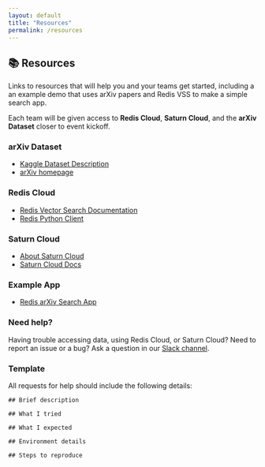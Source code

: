 ```yaml
---
layout: default
title: "Resources"
permalink: /resources
---
```

## 📚 Resources
Links to resources that will help you and your teams get started, including a an example demo that uses arXiv papers and Redis VSS to make a simple search app.

Each team will be given access to **Redis Cloud**, **Saturn Cloud**, and the **arXiv Dataset** closer to event kickoff.

### arXiv Dataset
- [Kaggle Dataset Description](https://www.kaggle.com/datasets/Cornell-University/arxiv)
- [arXiv homepage](https://arxiv.org/)

### Redis Cloud
- [Redis Vector Search Documentation](https://redis.io/docs/stack/search/reference/vectors/)
- [Redis Python Client](https://github.com/redis/redis-py)

### Saturn Cloud
- [About Saturn Cloud](https://saturncloud.io/why-sc/data-scientists/)
- [Saturn Cloud Docs](https://saturncloud.io/docs/)

### Example App
- [Redis arXiv Search App](https://github.com/RedisVentures/redis-arXiv-search)

### Need help?
Having trouble accessing data, using Redis Cloud, or Saturn Cloud? Need to report an issue or a bug? Ask a question in our [Slack channel](#join-our-slack).

### Template
All requests for help should include the following details:

```
## Brief description

## What I tried

## What I expected

## Environment details

## Steps to reproduce
```
